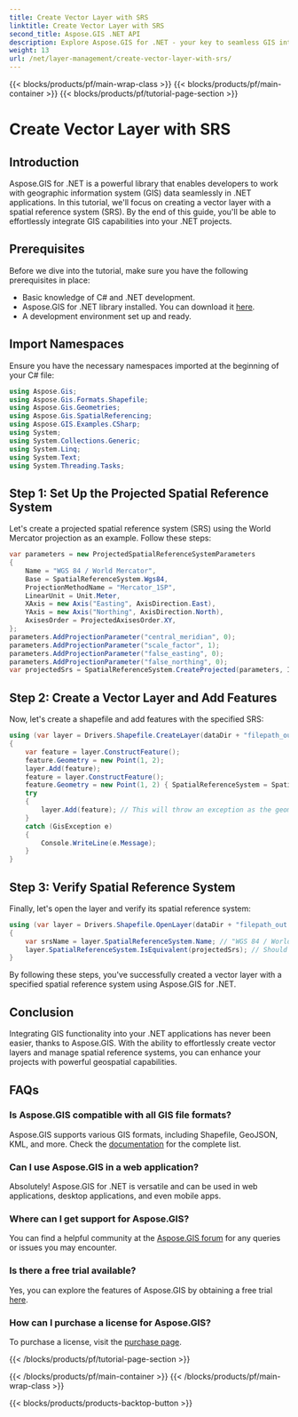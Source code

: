 ```yaml
---
title: Create Vector Layer with SRS
linktitle: Create Vector Layer with SRS
second_title: Aspose.GIS .NET API
description: Explore Aspose.GIS for .NET - your key to seamless GIS integration. Create vector layers effortlessly with specified spatial reference systems. Download now!
weight: 13
url: /net/layer-management/create-vector-layer-with-srs/
---
```


{{< blocks/products/pf/main-wrap-class >}}
{{< blocks/products/pf/main-container >}}
{{< blocks/products/pf/tutorial-page-section >}}

# Create Vector Layer with SRS

## Introduction
Aspose.GIS for .NET is a powerful library that enables developers to work with geographic information system (GIS) data seamlessly in .NET applications. In this tutorial, we'll focus on creating a vector layer with a spatial reference system (SRS). By the end of this guide, you'll be able to effortlessly integrate GIS capabilities into your .NET projects.
## Prerequisites
Before we dive into the tutorial, make sure you have the following prerequisites in place:
- Basic knowledge of C# and .NET development.
- Aspose.GIS for .NET library installed. You can download it [here](https://releases.aspose.com/gis/net/).
- A development environment set up and ready.
## Import Namespaces
Ensure you have the necessary namespaces imported at the beginning of your C# file:
```csharp
using Aspose.Gis;
using Aspose.Gis.Formats.Shapefile;
using Aspose.Gis.Geometries;
using Aspose.Gis.SpatialReferencing;
using Aspose.GIS.Examples.CSharp;
using System;
using System.Collections.Generic;
using System.Linq;
using System.Text;
using System.Threading.Tasks;
```
## Step 1: Set Up the Projected Spatial Reference System
Let's create a projected spatial reference system (SRS) using the World Mercator projection as an example. Follow these steps:
```csharp
var parameters = new ProjectedSpatialReferenceSystemParameters
{
    Name = "WGS 84 / World Mercator",
    Base = SpatialReferenceSystem.Wgs84,
    ProjectionMethodName = "Mercator_1SP",
    LinearUnit = Unit.Meter,
    XAxis = new Axis("Easting", AxisDirection.East),
    YAxis = new Axis("Northing", AxisDirection.North),
    AxisesOrder = ProjectedAxisesOrder.XY,
};
parameters.AddProjectionParameter("central_meridian", 0);
parameters.AddProjectionParameter("scale_factor", 1);
parameters.AddProjectionParameter("false_easting", 0);
parameters.AddProjectionParameter("false_northing", 0);
var projectedSrs = SpatialReferenceSystem.CreateProjected(parameters, Identifier.Epsg(3395));
```
## Step 2: Create a Vector Layer and Add Features
Now, let's create a shapefile and add features with the specified SRS:
```csharp
using (var layer = Drivers.Shapefile.CreateLayer(dataDir + "filepath_out.shp", new ShapefileOptions(), projectedSrs))
{
    var feature = layer.ConstructFeature();
    feature.Geometry = new Point(1, 2);
    layer.Add(feature);
    feature = layer.ConstructFeature();
    feature.Geometry = new Point(1, 2) { SpatialReferenceSystem = SpatialReferenceSystem.Nad83 };
    try
    {
        layer.Add(feature); // This will throw an exception as the geometry has a different SRS
    }
    catch (GisException e)
    {
        Console.WriteLine(e.Message);
    }
}
```
## Step 3: Verify Spatial Reference System
Finally, let's open the layer and verify its spatial reference system:
```csharp
using (var layer = Drivers.Shapefile.OpenLayer(dataDir + "filepath_out.shp"))
{
    var srsName = layer.SpatialReferenceSystem.Name; // "WGS 84 / World Mercator"
    layer.SpatialReferenceSystem.IsEquivalent(projectedSrs); // Should return true
}
```
By following these steps, you've successfully created a vector layer with a specified spatial reference system using Aspose.GIS for .NET.
## Conclusion
Integrating GIS functionality into your .NET applications has never been easier, thanks to Aspose.GIS. With the ability to effortlessly create vector layers and manage spatial reference systems, you can enhance your projects with powerful geospatial capabilities.
## FAQs
### Is Aspose.GIS compatible with all GIS file formats?
Aspose.GIS supports various GIS formats, including Shapefile, GeoJSON, KML, and more. Check the [documentation](https://reference.aspose.com/gis/net/) for the complete list.
### Can I use Aspose.GIS in a web application?
Absolutely! Aspose.GIS for .NET is versatile and can be used in web applications, desktop applications, and even mobile apps.
### Where can I get support for Aspose.GIS?
You can find a helpful community at the [Aspose.GIS forum](https://forum.aspose.com/c/gis/33) for any queries or issues you may encounter.
### Is there a free trial available?
Yes, you can explore the features of Aspose.GIS by obtaining a free trial [here](https://releases.aspose.com/).
### How can I purchase a license for Aspose.GIS?
To purchase a license, visit the [purchase page](https://purchase.aspose.com/buy).

{{< /blocks/products/pf/tutorial-page-section >}}

{{< /blocks/products/pf/main-container >}}
{{< /blocks/products/pf/main-wrap-class >}}

{{< blocks/products/products-backtop-button >}}
